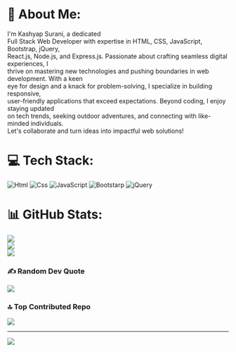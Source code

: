 # 💫 About Me:
I'm Kashyap Surani, a dedicated<br>Full Stack Web Developer with expertise in HTML, CSS, JavaScript, Bootstrap, jQuery,<br>React.js, Node.js, and Express.js. Passionate about crafting seamless digital experiences, I<br>thrive on mastering new technologies and pushing boundaries in web development. With a keen<br>eye for design and a knack for problem-solving, I specialize in building responsive,<br>user-friendly applications that exceed expectations. Beyond coding, I enjoy staying updated<br>on tech trends, seeking outdoor adventures, and connecting with like-minded individuals.<br>Let's collaborate and turn ideas into impactful web solutions!




# 💻 Tech Stack:
![Html](https://img.shields.io/badge/html-%23323330.svg?style=for-the-badge&logo=html5&logoColor=white) ![Css](https://img.shields.io/badge/css-%23323330.svg?style=for-the-badge&logo=css3&logoColor=white) ![JavaScript](https://img.shields.io/badge/javascript-%23323330.svg?style=for-the-badge&logo=javascript&logoColor=%23F7DF1E) ![Bootstarp](https://img.shields.io/badge/Bootstarp5-%23323330.svg?style=for-the-badge&logo=Bootstarp5&logoColor=white) ![jQuery](https://img.shields.io/badge/jquery-%23323330.svg?style=for-the-badge&logo=jquery&logoColor=white)
# 📊 GitHub Stats:
![](https://github-readme-stats.vercel.app/api?username=Kashyapsurani&theme=dark&hide_border=true&include_all_commits=false&count_private=false)<br/>
![](https://github-readme-streak-stats.herokuapp.com/?user=Kashyapsurani&theme=dark&hide_border=true)<br/>
![](https://github-readme-stats.vercel.app/api/top-langs/?username=Kashyapsurani&theme=dark&hide_border=true&include_all_commits=false&count_private=false&layout=compact)

### ✍️ Random Dev Quote
![](https://quotes-github-readme.vercel.app/api?type=horizontal&theme=radical)

### 🔝 Top Contributed Repo
![](https://github-contributor-stats.vercel.app/api?username=Kashyapsurani&limit=5&theme=dark&combine_all_yearly_contributions=true)

---
[![](https://visitcount.itsvg.in/api?id=Kashyapsurani&icon=0&color=0)](https://visitcount.itsvg.in)

<!-- Proudly created with GPRM ( https://gprm.itsvg.in ) -->
